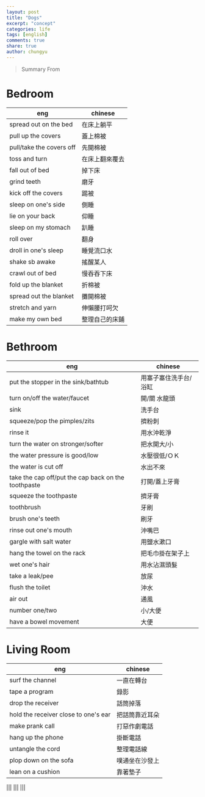 ```yaml
---
layout: post
title: "Dogs"
excerpt: "concept"
categories: life
tags: [english]
comments: true
share: true
author: chungyu
---
```

> Summary From


# Bedroom
|eng|chinese|
|---|---|
|spread out on the bed|在床上躺平|
|pull up the covers|蓋上棉被|
|pull/take the covers off|先開棉被|
|toss and turn|在床上翻來覆去|
|fall out of bed|掉下床|
|grind teeth|磨牙|
|kick off the covers|踢被|
|sleep on one's side|側睡|
|lie on your back|仰睡|
|sleep on my stomach|趴睡|
|roll over|翻身|
|droll in one's sleep|睡覺流口水|
|shake sb awake|搖醒某人|
|crawl out of bed|慢吞吞下床|
|fold up the blanket|折棉被|
|spread out the blanket|攤開棉被|
|stretch and yarn|伸懶腰打呵欠|
|make my own bed|整理自己的床鋪|

# Bethroom
|eng|chinese|
|---|---|
|put the stopper in the sink/bathtub|用塞子塞住洗手台/浴缸|
|turn on/off the water/faucet|開/關 水龍頭|
|sink|洗手台|
|squeeze/pop the pimples/zits|擠粉刺|
|rinse it|用水沖乾淨|
|turn the water on stronger/softer|把水開大/小|
|the water pressure is good/low|水壓很低/ＯＫ|
|the water is cut off|水出不來|
|take the cap off/put the cap back on the toothpaste|打開/蓋上牙膏|
|squeeze the toothpaste|擠牙膏|
|toothbrush|牙刷|
|brush one's teeth|刷牙|
|rinse out one's mouth|沖嘴巴|
|gargle with salt water|用鹽水漱口|
|hang the towel on the rack|把毛巾掛在架子上|
|wet one's hair|用水沾濕頭髮|
|take a leak/pee|放尿|
|flush the toilet|沖水|
|air out|通風|
|number one/two|小/大便|
|have a bowel movement|大便|

# Living Room
|eng|chinese|
|---|---|
|surf the channel|一直在轉台|
|tape a program|錄影|
|drop the receiver|話筒掉落|
|hold the receiver close to one's ear|把話筒靠近耳朵|
|make prank call|打惡作劇電話|
|hang up the phone|掛斷電話|
|untangle the cord|整理電話線|
|plop down on the sofa|噗通坐在沙發上|
|lean on a cushion|靠著墊子|

|||
|||
|||

